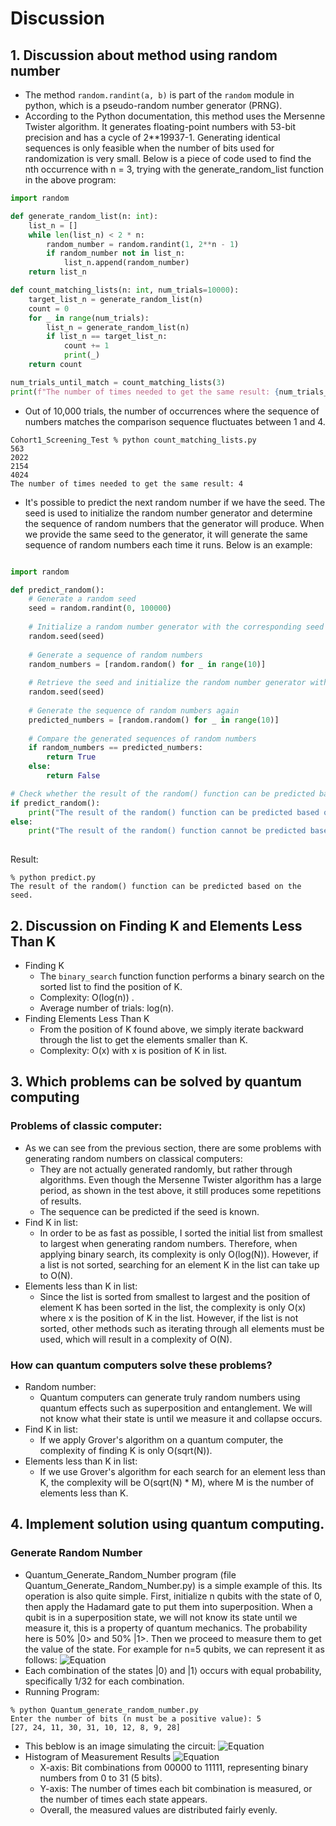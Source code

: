 # Discussion
## 1. Discussion about method using random number
- The method `random.randint(a, b)` is part of the `random` module in python, which is a pseudo-random number generator (PRNG). 
- According to the Python documentation, this method uses the Mersenne Twister algorithm. It generates floating-point numbers with 53-bit precision and has a cycle of 2**19937-1. Generating identical sequences is only feasible when the number of bits used for randomization is very small. Below is a piece of code used to find the nth occurrence with n = 3, trying with the generate_random_list function in the above program:

```python
import random

def generate_random_list(n: int):
    list_n = []
    while len(list_n) < 2 * n:    
        random_number = random.randint(1, 2**n - 1) 
        if random_number not in list_n:
            list_n.append(random_number)
    return list_n

def count_matching_lists(n: int, num_trials=10000):
    target_list_n = generate_random_list(n)
    count = 0
    for _ in range(num_trials):
        list_n = generate_random_list(n)
        if list_n == target_list_n:
            count += 1
            print(_)
    return count

num_trials_until_match = count_matching_lists(3)
print(f"The number of times needed to get the same result: {num_trials_until_match}")
```
- Out of 10,000 trials, the number of occurrences where the sequence of numbers matches the comparison sequence fluctuates between 1 and 4.
```
Cohort1_Screening_Test % python count_matching_lists.py
563
2022
2154
4024
The number of times needed to get the same result: 4
```
- It's possible to predict the next random number if we have the seed. The seed is used to initialize the random number generator and determine the sequence of random numbers that the generator will produce. When we provide the same seed to the generator, it will generate the same sequence of random numbers each time it runs. Below is an example:
```python

import random

def predict_random():
    # Generate a random seed
    seed = random.randint(0, 100000)
    
    # Initialize a random number generator with the corresponding seed
    random.seed(seed)
    
    # Generate a sequence of random numbers
    random_numbers = [random.random() for _ in range(10)]
    
    # Retrieve the seed and initialize the random number generator with the retrieved seed
    random.seed(seed)
    
    # Generate the sequence of random numbers again
    predicted_numbers = [random.random() for _ in range(10)]
    
    # Compare the generated sequences of random numbers
    if random_numbers == predicted_numbers:
        return True
    else:
        return False

# Check whether the result of the random() function can be predicted based on the seed
if predict_random():
    print("The result of the random() function can be predicted based on the seed.")
else:
    print("The result of the random() function cannot be predicted based on the seed.")
  
  ```
Result:
```
% python predict.py
The result of the random() function can be predicted based on the seed.
```
## 2. Discussion on Finding K and Elements Less Than K
- Finding K
    + The `binary_search` function function performs a binary search on the sorted list to find the position of K.
    + Complexity: O(log(n)) .
    + Average number of trials: log(n).
- Finding Elements Less Than K
    + From the position of K found above, we simply iterate backward through the list to get the elements smaller than K.
    + Complexity: O(x) with x is position of K in list.
## 3. Which problems can be solved by quantum computing

### Problems of classic computer:
- As we can see from the previous section, there are some problems with generating random numbers on classical computers:
    + They are not actually generated randomly, but rather through algorithms. Even though the Mersenne Twister algorithm has a large period, as shown in the test above, it still produces some repetitions of results.
    + The sequence can be predicted if the seed is known.
- Find K in list:
    + In order to be as fast as possible, I sorted the initial list from smallest to largest when generating random numbers. Therefore, when applying binary search, its complexity is only O(log(N)). However, if a list is not sorted, searching for an element K in the list can take up to O(N).
- Elements less than K in list:
    + Since the list is sorted from smallest to largest and the position of element K has been sorted in the list, the complexity is only O(x) where x is the position of K in the list. However, if the list is not sorted, other methods such as iterating through all elements must be used, which will result in a complexity of O(N).
### How can quantum computers solve these problems?
- Random number:
    + Quantum computers can generate truly random numbers using quantum effects such as superposition and entanglement. We will not know what their state is until we measure it and collapse occurs.
- Find K in list:
    + If we apply Grover's algorithm on a quantum computer, the complexity of finding K is only O(sqrt(N)).
- Elements less than K in list:
    + If we use Grover's algorithm for each search for an element less than K, the complexity will be O(sqrt(N) * M), where M is the number of elements less than K.
## 4. Implement solution using quantum computing.
### Generate Random Number
- Quantum_Generate_Random_Number program (file Quantum_Generate_Random_Number.py) is a simple example of this. Its operation is also quite simple. First, initialize n qubits with the state of 0, then apply the Hadamard gate to put them into superposition. When a qubit is in a superposition state, we will not know its state until we measure it, this is a property of quantum mechanics. The probability here is 50% |0> and 50% |1>. Then we proceed to measure them to get the value of the state. For example for n=5 qubits, we can represent it as follows:
![Equation](https://github.com/shawking2/Cohort1_Screening_Test/blob/main/image/Img_hm.png)
- Each combination of the states |0⟩ and |1⟩ occurs with equal probability, specifically 1/32 for each combination.
- Running Program:
```
% python Quantum_generate_random_number.py 
Enter the number of bits (n must be a positive value): 5
[27, 24, 11, 30, 31, 10, 12, 8, 9, 28]
```
- This beblow is an image simulating the circuit:
![Equation](https://github.com/shawking2/Cohort1_Screening_Test/blob/main/image/Img1.png)
- Histogram of Measurement Results
![Equation](https://github.com/shawking2/Cohort1_Screening_Test/blob/main/image/Img2.png)
    + X-axis: Bit combinations from 00000 to 11111, representing binary numbers from 0 to 31 (5 bits).
    + Y-axis: The number of times each bit combination is measured, or the number of times each state appears.
    + Overall, the measured values are distributed fairly evenly.
